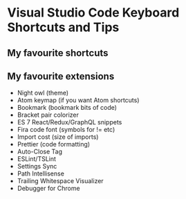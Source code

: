 # Visual Studio Code Keyboard Shortcuts and Tips

## My favourite shortcuts

## My favourite extensions
* Night owl (theme)
* Atom keymap (if you want Atom shortcuts)
* Bookmark (bookmark bits of code)
* Bracket pair colorizer
* ES 7 React/Redux/GraphQL snippets
* Fira code font (symbols for != etc)
* Import cost (size of imports)
* Prettier (code formatting)
* Auto-Close Tag
* ESLint/TSLint
* Settings Sync
* Path Intellisense
* Trailing Whitespace Visualizer
* Debugger for Chrome

